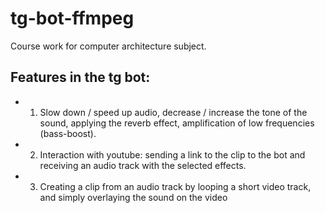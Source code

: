 # tg-bot-ffmpeg
Course work for computer architecture subject. 

## Features in the tg bot:

 - 1) Slow down / speed up audio,
decrease / increase the tone of the sound,
applying the reverb effect,
amplification of low frequencies (bass-boost).

 - 2) Interaction with youtube: sending a link to the clip to the bot and receiving an audio track with the selected effects.

 - 3) Creating a clip from an audio track by looping a short video track, and simply overlaying the sound on the video
